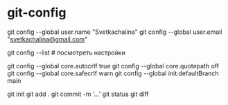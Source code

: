 # git-config

git config --global user.name "Svetkachalina"
git config --global user.email "svetkachalina@gmail.com"

git config --list  # посмотреть настройки

git config --global core.autocrlf true
git config --global core.quotepath off
git config --global core.safecrlf warn
git config --global init.defaultBranch main

git init
git add .
git commit -m '...'
git status
git diff

